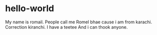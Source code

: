 # hello-world
My name is romail. People call me Romel bhae cause i am from karachi. Correction kiranchi. I have a teetee
And i can thook anyone.

